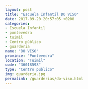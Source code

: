 ```yaml
---
layout: post
title: "Escuela Infantil DO VISO"
date: 2017-09-20 20:57:05 +0200
categories:
- Escuela Infantil
- pontevedra
- tuimil
- Centro público
- guarderia
name: "DO VISO"
province: "Pontevedra"
location: "Tuimil"
code: "36018598"
type: "Centro público"
img: guarderia.jpg
permalink: /guarderias/do-viso.html
---
```

